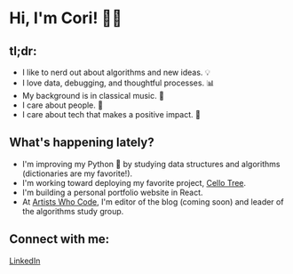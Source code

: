 # Hi, I'm Cori! :woman_technologist:

## tl;dr:

* I like to nerd out about algorithms and new ideas. :bulb:
* I love data, debugging, and thoughtful processes. :bar_chart:
* My background is in classical music. :violin:
* I care about people. :busts_in_silhouette:
* I care about tech that makes a positive impact. :muscle:

## What's happening lately?

* I'm improving my Python :snake: by studying data structures and algorithms (dictionaries are my favorite!).
* I'm working toward deploying my favorite project, [Cello Tree](https://github.com/coriography/cello_tree).
* I'm building a personal portfolio website in React.
* At [Artists Who Code](https://www.linkedin.com/company/artistswhocode/), I'm editor of the blog (coming soon) and leader of the algorithms study group.

## Connect with me:
[LinkedIn](https://www.linkedin.com/in/cori-lint/)